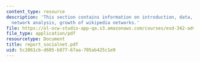 ```yaml
---
content_type: resource
description: 'This section contains information on introduction, data, approach: large
  network analysis, growth of wikipedia networks.'
file: https://ol-ocw-studio-app-qa.s3.amazonaws.com/courses/esd-342-advanced-system-architecture-spring-2006/5c2061cbd605b87767aa705ab425c1e9_report_socialnet.pdf
file_type: application/pdf
resourcetype: Document
title: report_socialnet.pdf
uid: 5c2061cb-d605-b877-67aa-705ab425c1e9
---
```


